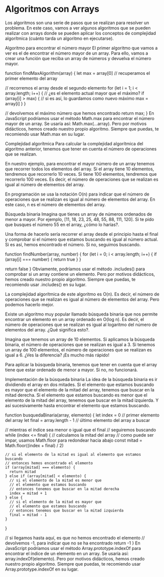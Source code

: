 # Algoritmos con Arrays

Los algoritmos son una serie de pasos que se realizan para resolver un problema. En este caso, vamos a ver algunos algoritmos que se pueden realizar con arrays donde se pueden aplicar los conceptos de complejidad algorítmica (cuánto tarda un algoritmo en ejecutarse).

Algoritmo para encontrar el número mayor
El primer algoritmo que vamos a ver es el de encontrar el número mayor de un array. Para ello, vamos a crear una función que reciba un array de números y devuelva el número mayor.

function findMaxAlgorithm(array) {
  let max = array[0] // recuperamos el primer elemento del array

  // recorremos el array desde el segundo elemento
  for (let i = 1; i < array.length; i++) {
    // ¿es el elemento actual mayor que el máximo?
    if (array[i] > max) {
      // si es así, lo guardamos como nuevo máximo
      max = array[i]
    }
  }

  // devolvemos el máximo número que hemos encontrado
  return max;
}
En JavaScript podríamos usar el método Math.max para encontrar el número mayor de un array. Se usaría así: Math.max(...array). Pero por motivos didácticos, hemos creado nuestro propio algoritmo. Siempre que puedas, te recomiendo usar Math.max en su lugar.

Complejidad algorítmica
Para calcular la complejidad algorítmica del algoritmo anterior, tenemos que tener en cuenta el número de operaciones que se realizan.

En nuestro ejemplo, para encontrar el mayor número de un array tenemos que recorrer todos los elementos del array. Si el array tiene 10 elementos, tendremos que recorrerlo 10 veces. Si tiene 100 elementos, tendremos que recorrerlo 100 veces. Es decir, el número de operaciones que se realizan es igual al número de elementos del array.

En programación se usa la notación O(n) para indicar que el número de operaciones que se realizan es igual al número de elementos del array. En este caso, n es el número de elementos del array.

Búsqueda binaria
Imagina que tienes un array de números ordenados de menor a mayor. Por ejemplo, [11, 18, 23, 25, 48, 55, 88, 111, 120]. Si te pido que busques el número 55 en el array, ¿cómo lo harías?.

Una forma de hacerlo sería recorrer el array desde el principio hasta el final y comprobar si el número que estamos buscando es igual al número actual. Si es así, hemos encontrado el número. Si no, seguimos buscando.

function findNumber(array, number) {
  for (let i = 0; i < array.length; i++) {
    if (array[i] === number) {
      return true
    }
  }

  return false
}
Obviamente, podríamos usar el método .includes() para comprobar si un array contiene un elemento. Pero por motivos didácticos, hemos creado nuestro propio algoritmo. Siempre que puedas, te recomiendo usar .includes() en su lugar.

La complejidad algorítmica de este algoritmo es O(n). Es decir, el número de operaciones que se realizan es igual al número de elementos del array. Pero podemos hacerlo mejor.

Existe un algoritmo muy popular llamado búsqueda binaria que nos permite encontrar un elemento en un array ordenado en O(log n). Es decir, el número de operaciones que se realizan es igual al logaritmo del número de elementos del array. ¿Qué significa esto?.

Imagina que tenemos un array de 10 elementos. Si aplicamos la búsqueda binaria, el número de operaciones que se realizan es igual a 3. Si tenemos un array de 100 elementos, el número de operaciones que se realizan es igual a 6. ¿Ves la diferencia? ¡Es mucho más rápido!

Para aplicar la búsqueda binaria, tenemos que tener en cuenta que el array tiene que estar ordenado de menor a mayor. Si no, no funcionará.

Implementación de la búsqueda binaria
La idea de la búsqueda binaria es ir dividiendo el array en dos mitades. Si el elemento que estamos buscando es mayor que el elemento de la mitad del array, tenemos que buscar en la mitad derecha. Si el elemento que estamos buscando es menor que el elemento de la mitad del array, tenemos que buscar en la mitad izquierda. Y así sucesivamente hasta encontrar el elemento que estamos buscando.

function busquedaBinaria(array, elemento) {
  let index = 0 // primer elemento del array
  let final = array.length - 1 // último elemento del array a buscar
  
  // mientras el índice sea menor o igual que el final
  // seguiremos buscando
  while (index <= final) {
    // calculamos la mitad del array
    // como puede ser impar, usamos Math.floor para redondear hacia abajo
    const mitad = Math.floor((index + final) / 2)
    
    // si el elemento de la mitad es igual al elemento que estamos buscando
    // entonces hemos encontrado el elemento
    if (array[mitad] === elemento) {
      return mitad
    } else if (array[mitad] < elemento) {
      // si el elemento de la mitad es menor que
      // el elemento que estamos buscando
      // entonces tenemos que buscar en la mitad derecha
      index = mitad + 1
    } else {
      // si el elemento de la mitad es mayor que
      // el elemento que estamos buscando
      // entonces tenemos que buscar en la mitad izquierda
      final = mitad - 1
    }
  }
  
  // si llegamos hasta aquí, es que no hemos encontrado el elemento
  // devolvemos -1, para indicar que no se ha encontrado
  return -1
}
En JavaScript podríamos usar el método Array.prototype.indexOf para encontrar el índice de un elemento en un array. Se usaría así: array.indexOf(elemento). Pero por motivos didácticos, hemos creado nuestro propio algoritmo. Siempre que puedas, te recomiendo usar Array.prototype.indexOf en su lugar.